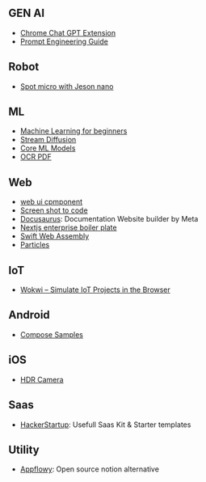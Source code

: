 ## GEN AI
- [Chrome Chat GPT Extension](https://github.com/wong2/chatgpt-google-extension)
- [Prompt Engineering Guide](https://github.com/dair-ai/Prompt-Engineering-Guide)



## Robot
- [Spot micro with Jeson nano](https://github.com/Road-Balance/SpotMicroJetson)


## ML
- [Machine Learning for beginners](https://github.com/microsoft/ML-For-Beginners)
- [Stream Diffusion](https://github.com/cumulo-autumn/StreamDiffusion)
- [Core ML Models](https://github.com/john-rocky/CoreML-Models)
- [OCR PDF](https://github.com/ocrmypdf/OCRmyPDF)


## Web
- [web ui cpmponent](https://github.com/sobabear/web-ui-component)
- [Screen shot to code](https://github.com/abi/screenshot-to-code)
- [Docusaurus](https://github.com/facebook/docusaurus): Documentation Website builder by Meta
- [Nextjs enterprise boiler plate](https://github.com/Blazity/next-enterprise)
- [Swift Web Assembly](https://book.swiftwasm.org)
- [Particles](https://github.com/wufe/react-particles-js)




## IoT
- [Wokwi – Simulate IoT Projects in the Browser](https://wokwi.com/)

## Android
- [Compose Samples](https://github.com/android/compose-samples)

## iOS
- [HDR Camera](https://github.com/heestand-xyz/HDR-Camera)

## Saas
- [HackerStartup](https://hackerstartup.com/): Usefull Saas Kit & Starter templates 


## Utility
- [Appflowy](https://github.com/AppFlowy-IO/AppFlowy): Open source notion alternative
